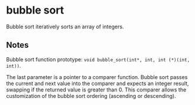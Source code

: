 # bubble sort

[summary]::
Bubble sort iteratively sorts an array of integers.

## Notes

Bubble sort function prototype:
`void bubble_sort(int*, int, int (*)(int, int))`.

The last parameter is a pointer to a comparer function. Bubble 
sort passes the current and next value into the comparer and 
expects an integer result, swapping if the returned value is 
greater than 0. This comparer allows the customization of the
bubble sort ordering (ascending or descending).
